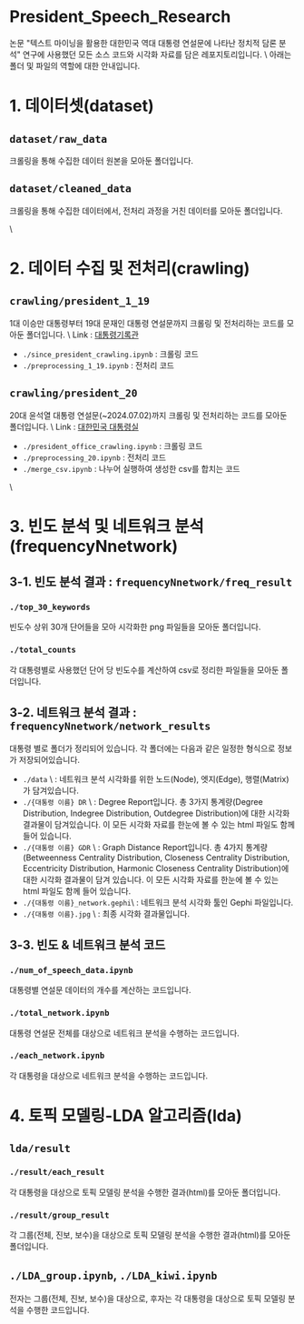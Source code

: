 # President_Speech_Research
논문 "텍스트 마이닝을 활용한 대한민국 역대 대통령 연설문에 나타난 정치적 담론 분석" 연구에 사용했던 모든 소스 코드와 시각화 자료를 담은 레포지토리입니다. 
\\
아래는 폴더 및 파일의 역할에 대한 안내입니다.

# 1. 데이터셋(dataset)
## `dataset/raw_data`
크롤링을 통해 수집한 데이터 원본을 모아둔 폴더입니다.

## `dataset/cleaned_data`
크롤링을 통해 수집한 데이터에서, 전처리 과정을 거친 데이터를 모아둔 폴더입니다.

\\
# 2. 데이터 수집 및 전처리(crawling)
## `crawling/president_1_19`
1대 이승만 대통령부터 19대 문재인 대통령 연설문까지 크롤링 및 전처리하는 코드를 모아둔 폴더입니다. \\
Link : [대통령기록관](https://www.pa.go.kr/research/contents/speech/index.jsp)
- `./since_president_crawling.ipynb` : 크롤링 코드
- `./preprocessing_1_19.ipynb` : 전처리 코드

## `crawling/president_20`
20대 윤석열 대통령 연설문(~2024.07.02)까지 크롤링 및 전처리하는 코드를 모아둔 폴더입니다. \\
Link : [대한민국 대통령실](https://www.president.go.kr/president/speeches)
- `./president_office_crawling.ipynb` : 크롤링 코드
- `./preprocessing_20.ipynb` : 전처리 코드
- `./merge_csv.ipynb` : 나누어 실행하여 생성한 csv를 합치는 코드

\\
# 3. 빈도 분석 및 네트워크 분석(frequencyNnetwork)
## 3-1. 빈도 분석 결과 : `frequencyNnetwork/freq_result`
### `./top_30_keywords`
빈도수 상위 30개 단어들을 모아 시각화한 png 파일들을 모아둔 폴더입니다.

### `./total_counts`
각 대통령별로 사용했던 단어 당 빈도수를 계산하여 csv로 정리한 파일들을 모아둔 폴더입니다.

## 3-2. 네트워크 분석 결과 : `frequencyNnetwork/network_results`
대통령 별로 폴더가 정리되어 있습니다. 
각 폴더에는 다음과 같은 일정한 형식으로 정보가 저장되어있습니다.
- `./data` \\
: 네트워크 분석 시각화를 위한 노드(Node), 엣지(Edge), 행렬(Matrix)가 담겨있습니다.
- `./{대통령 이름} DR` \\
: Degree Report입니다. 총 3가지 통계량(Degree Distribution, Indegree Distribution, Outdegree Distribution)에 대한 시각화 결과물이 담겨있습니다. 이 모든 시각화 자료를 한눈에 볼 수 있는 html 파일도 함께 들어 있습니다.
- `./{대통령 이름} GDR` \\
: Graph Distance Report입니다. 총 4가지 통계량(Betweenness Centrality Distribution, Closeness Centrality Distribution, Eccentricity Distribution, Harmonic Closeness Centrality Distribution)에 대한 시각화 결과물이 담겨 있습니다. 이 모든 시각화 자료를 한눈에 볼 수 있는 html 파일도 함께 들어 있습니다. 
- `./{대통령 이름}_network.gephi`\\
: 네트워크 분석 시각화 툴인 Gephi 파일입니다. 
- `./{대통령 이름}.jpg` \\
: 최종 시각화 결과물입니다.

## 3-3. 빈도 & 네트워크 분석 코드
### `./num_of_speech_data.ipynb`
대통령별 연설문 데이터의 개수를 계산하는 코드입니다.

### `./total_network.ipynb`
대통령 연설문 전체를 대상으로 네트워크 분석을 수행하는 코드입니다.

### `./each_network.ipynb`
각 대통령을 대상으로 네트워크 분석을 수행하는 코드입니다.

# 4. 토픽 모델링-LDA 알고리즘(lda)
## `lda/result`
### `./result/each_result`
각 대통령을 대상으로 토픽 모델링 분석을 수행한 결과(html)를 모아둔 폴더입니다.
### `./result/group_result`
각 그룹(전체, 진보, 보수)을 대상으로 토픽 모델링 분석을 수행한 결과(html)를 모아둔 폴더입니다.
## `./LDA_group.ipynb`, `./LDA_kiwi.ipynb`
전자는 그룹(전체, 진보, 보수)을 대상으로, 후자는 각 대통령을 대상으로 토픽 모델링 분석을 수행한 코드입니다. 